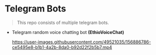 # Telegram Bots
> This repo consists of multiple telegram bots. 



- Telegram random voice chatting bot **(EthioVoiceChat)**

  https://user-images.githubusercontent.com/49521035/156886786-ce5495e8-b1b1-4a2b-8da0-b92d22f2b5b7.mp4

